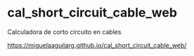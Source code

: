# cal_short_circuit_cable_web
Calculadora de corto circuito en cables

https://miguelaaguilarg.github.io/cal_short_circuit_cable_web/
